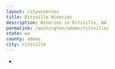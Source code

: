 ```yaml
---
layout: citywineries
title: Ritzville Wineries
description: Wineries in Ritzville, WA
permalink: /washington/adams/ritzville/
state: wa
county: adams
city: ritzville
---
```

-
